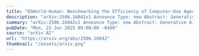 ```yaml
---
title: "OSWorld-Human: Benchmarking the Efficiency of Computer-Use Agents"
description: "arXiv:2506.16042v1 Announce Type: new Abstract: Generative AI is being leveraged to solve a variety of computer-use tasks involving desktop applications. State-of-the-art systems have focused solely on improving accuracy on leading benchmarks. However, these systems are practically unusable due to extremely high end-to-end latency (e.g., tens of minutes) for tasks that typically take humans just a few minutes to complete. To understand the cause behind this and to guide future developments of computer agents, we conduct the first study on the temporal performance of computer-use agents on OSWorld, the flagship benchmark in computer-use AI. We find that large model calls for planning and reflection account for the majority of the overall latency, and as an agent uses more steps to complete a task, each successive step can take 3x longer than steps at the beginning of a task. We then construct OSWorld-Human, a manually annotated version of the original OSWorld dataset that contains a human-determined trajectory for each task. We evaluate 16 agents on their efficiency using OSWorld-Human and found that even the highest-scoring agents on OSWorld take 1.4-2.7x more steps than necessary."
summary: "arXiv:2506.16042v1 Announce Type: new Abstract: Generative AI is being leveraged to solve a variety of computer-use tasks involving desktop applications. State-of-the-art systems have focused solely on improving accuracy on leading benchmarks. However, these systems are practically unusable due to extremely high end-to-end latency (e.g., tens of minutes) for tasks that typically take humans just a few minutes to complete. To understand the cause behind this and to guide future developments of computer agents, we conduct the first study on the temporal performance of computer-use agents on OSWorld, the flagship benchmark in computer-use AI. We find that large model calls for planning and reflection account for the majority of the overall latency, and as an agent uses more steps to complete a task, each successive step can take 3x longer than steps at the beginning of a task. We then construct OSWorld-Human, a manually annotated version of the original OSWorld dataset that contains a human-determined trajectory for each task. We evaluate 16 agents on their efficiency using OSWorld-Human and found that even the highest-scoring agents on OSWorld take 1.4-2.7x more steps than necessary."
pubDate: "Mon, 23 Jun 2025 00:00:00 -0400"
source: "arXiv AI"
url: "https://arxiv.org/abs/2506.16042"
thumbnail: "/assets/arxiv.png"
---
```


